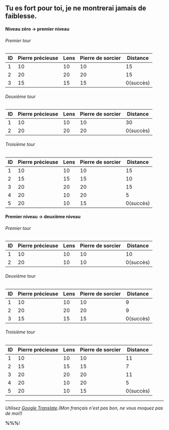 ## Tu es fort pour toi, je ne montrerai jamais de faiblesse. ##

#### Niveau zéro → premier niveau

###### Premier tour

| ID | Pierre précieuse | Lens | Pierre de sorcier | Distance |
| -- | ---------------- | ---- | ----------------- | -------- |
| 1  | 10 | 10 | 10 | 15 |
| 2  | 20 | 20 | 20 | 15 |
| 3  | 15 | 15 | 15 | 0(succès) |

###### Deuxième tour

| ID | Pierre précieuse | Lens | Pierre de sorcier | Distance |
| -- | ---------------- | ---- | ----------------- | -------- |
| 1  | 10 | 10 | 10 | 30 |
| 2  | 20 | 20 | 20 | 0(succès) |

###### Troisième tour

| ID | Pierre précieuse | Lens | Pierre de sorcier | Distance |
| -- | ---------------- | ---- | ----------------- | -------- |
| 1  | 10 | 10 | 10 | 15 |
| 2  | 15 | 15 | 15 | 10 |
| 3  | 20 | 20 | 20 | 15 |
| 4  | 20 | 10 | 20 | 5  |
| 5  | 20 | 10 | 15 | 0(succès) |

#### Premier niveau → deuxième niveau

###### Premier tour

| ID | Pierre précieuse | Lens | Pierre de sorcier | Distance |
| -- | ---------------- | ---- | ----------------- | -------- |
| 1  | 10 | 10 | 10 | 10 |
| 2  | 20 | 10 | 10 | 0(succès) |

###### Deuxième tour

| ID | Pierre précieuse | Lens | Pierre de sorcier | Distance |
| -- | ---------------- | ---- | ----------------- | -------- |
| 1  | 10 | 10 | 10 | 9 |
| 2  | 20 | 20 | 20 | 9 |
| 3  | 15 | 15 | 15 | 0(succès) |

###### Troisième tour

| ID | Pierre précieuse | Lens | Pierre de sorcier | Distance |
| -- | ---------------- | ---- | ----------------- | -------- |
| 1  | 10 | 10 | 10 | 11 |
| 2  | 15 | 15 | 15 | 7 |
| 3  | 20 | 20 | 20 | 11 |
| 4  | 20 | 10 | 20 | 5 |
| 5  | 20 | 10 | 15 | 0(succès) |

----

_Utilisez [Google Translate](https://translate.google.cn/).(Mon français n'est pas bon, ne vous moquez pas de moi!)_

**%%%<span class="siyuan"></span>**!